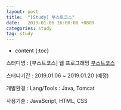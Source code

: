 ```yaml
---
layout: post
title:  "[Study] 부스트코스"
date:   2019-01-06 16:00:00 +0800
categories: study
tag: study
---
```


* content
{:toc}


스터디명 : [부스트코스] 웹 프로그래밍
[부스트코스](https://www.edwith.org/boostcourse-web/joinLectures/12952)

스터디기간 : 2019.01.06 ~ 2019.01.20 (예정)

개발환경 : Lang/Tools : Java, Tomcat

사용기술 : JavaScript, HTML, CSS
